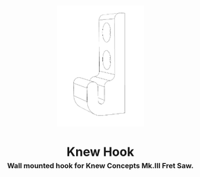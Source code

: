 <!-- 2023-10-14 -->

<p align="center">
  <img src="../../plans/knew-hook/images/wireframe.png" width="40%"/>
</p>
<h1 align="center">
  Knew Hook
  <br>
  <sup><sub><sup>Wall mounted hook for Knew Concepts Mk.III Fret Saw.<sup></sub>
</h1>
